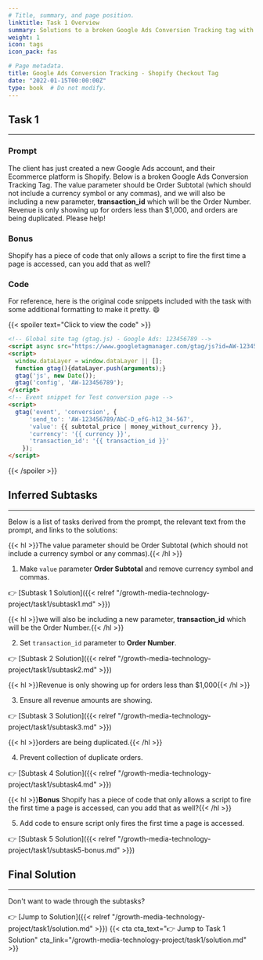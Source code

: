 ```yaml
---
# Title, summary, and page position.
linktitle: Task 1 Overview
summary: Solutions to a broken Google Ads Conversion Tracking tag with Shopify.
weight: 1
icon: tags
icon_pack: fas

# Page metadata.
title: Google Ads Conversion Tracking - Shopify Checkout Tag
date: "2022-01-15T00:00:00Z"
type: book  # Do not modify.
---
```


## Task 1

***

### Prompt

The client has just created a new Google Ads account, and their Ecommerce platform is Shopify. Below is a broken Google Ads Conversion Tracking Tag. The value parameter should be Order Subtotal (which should not include a currency symbol or any commas), and we will also be including a new parameter, **transaction_id** which will be the Order Number. Revenue is only showing up for orders less than $1,000, and orders are being duplicated. Please help!

### Bonus

Shopify has a piece of code that only allows a script to fire the first time a page is accessed, can you add that as well? 

### Code 

For reference, here is the original code snippets included with the task with some additional formatting to make it pretty. :smile:

{{< spoiler text="Click to view the code" >}}
```html
<!-- Global site tag (gtag.js) - Google Ads: 123456789 -->  
<script async src="https://www.googletagmanager.com/gtag/js?id=AW-123456789"></script>  
<script>
  window.dataLayer = window.dataLayer || [];
  function gtag(){dataLayer.push(arguments);}  
  gtag('js', new Date());
  gtag('config', 'AW-123456789'); 
</script>  
<!-- Event snippet for Test conversion page -->  
<script>
  gtag('event', 'conversion', {  
      'send_to': 'AW-123456789/AbC-D_efG-h12_34-567',  
      'value': {{ subtotal_price | money_without_currency }},  
      'currency': '{{ currency }}',  
      'transaction_id': '{{ transaction_id }}'  
    });  
</script> 
```
{{< /spoiler >}}

## Inferred Subtasks

***

Below is a list of tasks derived from the prompt, the relevant text from the prompt, and links to the solutions:

{{< hl >}}The value parameter should be Order Subtotal (which should not include a currency symbol or any commas).{{< /hl >}}
<br />

1. Make `value` parameter **Order Subtotal** and remove currency symbol and commas.

:point_right: [Subtask 1 Solution]({{< relref "/growth-media-technology-project/task1/subtask1.md" >}})

{{< hl >}}we will also be including a new parameter, **transaction_id** which will be the Order Number.{{< /hl >}}
<br />

2. Set `transaction_id` parameter to **Order Number**.   

:point_right: [Subtask 2 Solution]({{< relref "/growth-media-technology-project/task1/subtask2.md" >}})

{{< hl >}}Revenue is only showing up for orders less than $1,000{{< /hl >}}
<br />

3. Ensure all revenue amounts are showing.

:point_right: [Subtask 3 Solution]({{< relref "/growth-media-technology-project/task1/subtask3.md" >}})

{{< hl >}}orders are being duplicated.{{< /hl >}}
<br />

4. Prevent collection of duplicate orders. 

:point_right: [Subtask 4 Solution]({{< relref "/growth-media-technology-project/task1/subtask4.md" >}})

{{< hl >}}**Bonus** Shopify has a piece of code that only allows a script to fire the first time a page is accessed, can you
add that as well?{{< /hl >}}
<br />

5. Add code to ensure script only fires the first time a page is accessed.

:point_right: [Subtask 5 Solution]({{< relref "/growth-media-technology-project/task1/subtask5-bonus.md" >}})

## Final Solution

***

Don't want to wade through the subtasks?
<br />

:point_right: [Jump to Solution]({{< relref "/growth-media-technology-project/task1/solution.md" >}})
{{< cta cta_text=":point_right: Jump to Task 1 Solution" cta_link="/growth-media-technology-project/task1/solution.md" >}}
